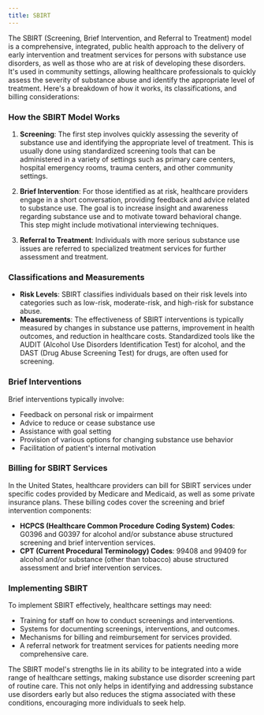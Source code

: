 ```yaml
---
title: SBIRT
---
```



The SBIRT (Screening, Brief Intervention, and Referral to Treatment) model is a comprehensive, integrated, public health approach to the delivery of early intervention and treatment services for persons with substance use disorders, as well as those who are at risk of developing these disorders. It's used in community settings, allowing healthcare professionals to quickly assess the severity of substance abuse and identify the appropriate level of treatment. Here's a breakdown of how it works, its classifications, and billing considerations:

### How the SBIRT Model Works

1. **Screening**: The first step involves quickly assessing the severity of substance use and identifying the appropriate level of treatment. This is usually done using standardized screening tools that can be administered in a variety of settings such as primary care centers, hospital emergency rooms, trauma centers, and other community settings.

2. **Brief Intervention**: For those identified as at risk, healthcare providers engage in a short conversation, providing feedback and advice related to substance use. The goal is to increase insight and awareness regarding substance use and to motivate toward behavioral change. This step might include motivational interviewing techniques.

3. **Referral to Treatment**: Individuals with more serious substance use issues are referred to specialized treatment services for further assessment and treatment.

### Classifications and Measurements

- **Risk Levels**: SBIRT classifies individuals based on their risk levels into categories such as low-risk, moderate-risk, and high-risk for substance abuse.
- **Measurements**: The effectiveness of SBIRT interventions is typically measured by changes in substance use patterns, improvement in health outcomes, and reduction in healthcare costs. Standardized tools like the AUDIT (Alcohol Use Disorders Identification Test) for alcohol, and the DAST (Drug Abuse Screening Test) for drugs, are often used for screening.

### Brief Interventions

Brief interventions typically involve:
- Feedback on personal risk or impairment
- Advice to reduce or cease substance use
- Assistance with goal setting
- Provision of various options for changing substance use behavior
- Facilitation of patient's internal motivation

### Billing for SBIRT Services

In the United States, healthcare providers can bill for SBIRT services under specific codes provided by Medicare and Medicaid, as well as some private insurance plans. These billing codes cover the screening and brief intervention components:

- **HCPCS (Healthcare Common Procedure Coding System) Codes**: G0396 and G0397 for alcohol and/or substance abuse structured screening and brief intervention services.
- **CPT (Current Procedural Terminology) Codes**: 99408 and 99409 for alcohol and/or substance (other than tobacco) abuse structured assessment and brief intervention services.

### Implementing SBIRT

To implement SBIRT effectively, healthcare settings may need:
- Training for staff on how to conduct screenings and interventions.
- Systems for documenting screenings, interventions, and outcomes.
- Mechanisms for billing and reimbursement for services provided.
- A referral network for treatment services for patients needing more comprehensive care.

The SBIRT model's strengths lie in its ability to be integrated into a wide range of healthcare settings, making substance use disorder screening part of routine care. This not only helps in identifying and addressing substance use disorders early but also reduces the stigma associated with these conditions, encouraging more individuals to seek help.